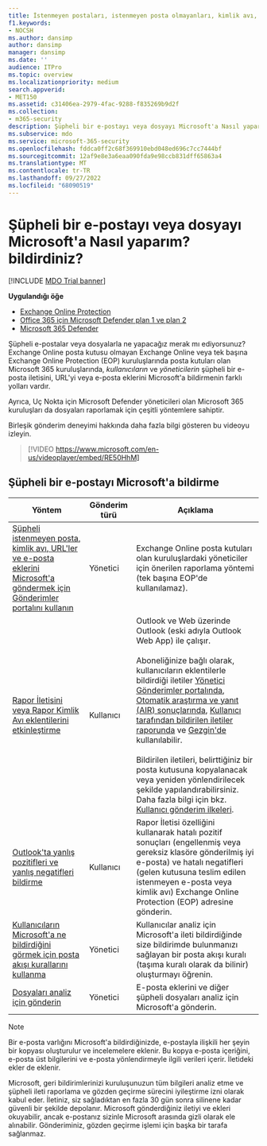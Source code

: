 ```yaml
---
title: İstenmeyen postaları, istenmeyen posta olmayanları, kimlik avı, şüpheli e-postaları ve dosyaları Microsoft'a bildirin
f1.keywords:
- NOCSH
ms.author: dansimp
author: dansimp
manager: dansimp
ms.date: ''
audience: ITPro
ms.topic: overview
ms.localizationpriority: medium
search.appverid:
- MET150
ms.assetid: c31406ea-2979-4fac-9288-f835269b9d2f
ms.collection:
- m365-security
description: Şüpheli bir e-postayı veya dosyayı Microsoft'a Nasıl yaparım? bildirdiniz? İletileri, URL'leri, e-posta eklerini ve dosyaları analiz için Microsoft'a bildirin. İstenmeyen posta ve kimlik avı e-postalarını bildirmeyi öğrenin.
ms.subservice: mdo
ms.service: microsoft-365-security
ms.openlocfilehash: fddca0ff2c68f369910ebd048ed696c7cc7444bf
ms.sourcegitcommit: 12af9e8e3a6eaa090fda9e98ccb831dff65863a4
ms.translationtype: MT
ms.contentlocale: tr-TR
ms.lasthandoff: 09/27/2022
ms.locfileid: "68090519"
---
```

# <a name="how-do-i-report-a-suspicious-email-or-file-to-microsoft"></a>Şüpheli bir e-postayı veya dosyayı Microsoft'a Nasıl yaparım? bildirdiniz?

[!INCLUDE [MDO Trial banner](../includes/mdo-trial-banner.md)]

**Uygulandığı öğe**
- [Exchange Online Protection](exchange-online-protection-overview.md)
- [Office 365 için Microsoft Defender plan 1 ve plan 2](defender-for-office-365.md)
- [Microsoft 365 Defender](../defender/microsoft-365-defender.md)

Şüpheli e-postalar veya dosyalarla ne yapacağız merak mı ediyorsunuz? Exchange Online posta kutusu olmayan Exchange Online veya tek başına Exchange Online Protection (EOP) kuruluşlarında posta kutuları olan Microsoft 365 kuruluşlarında, *kullanıcıların* ve *yöneticilerin* şüpheli bir e-posta iletisini, URL'yi veya e-posta eklerini Microsoft'a bildirmenin farklı yolları vardır.

Ayrıca, Uç Nokta için Microsoft Defender yöneticileri olan Microsoft 365 kuruluşları da dosyaları raporlamak için çeşitli yöntemlere sahiptir.

Birleşik gönderim deneyimi hakkında daha fazla bilgi gösteren bu videoyu izleyin.
> [!VIDEO https://www.microsoft.com/en-us/videoplayer/embed/RE50HhM]

## <a name="report-a-suspicious-email-to-microsoft"></a>Şüpheli bir e-postayı Microsoft'a bildirme

|Yöntem|Gönderim türü|Açıklama|
|---|---|---|
|[Şüpheli istenmeyen posta, kimlik avı, URL'ler ve e-posta eklerini Microsoft'a göndermek için Gönderimler portalını kullanın](admin-submission.md)|Yönetici|Exchange Online posta kutuları olan kuruluşlardaki yöneticiler için önerilen raporlama yöntemi (tek başına EOP'de kullanılamaz).|
|[Rapor İletisini veya Rapor Kimlik Avı eklentilerini etkinleştirme](enable-the-report-message-add-in.md)|Kullanıcı|Outlook ve Web üzerinde Outlook (eski adıyla Outlook Web App) ile çalışır. <br/><br/> Aboneliğinize bağlı olarak, kullanıcıların eklentilerle bildirdiği iletiler [Yönetici Gönderimler portalında](admin-submission.md), [Otomatik araştırma ve yanıt (AIR) sonuçlarında](air-view-investigation-results.md), [Kullanıcı tarafından bildirilen iletiler raporunda](view-email-security-reports.md#user-reported-messages-report) ve [Gezgin'de](threat-explorer-views.md#email--submissions) kullanılabilir. <br/><br/> Bildirilen iletileri, belirttiğiniz bir posta kutusuna kopyalanacak veya yeniden yönlendirilecek şekilde yapılandırabilirsiniz. Daha fazla bilgi için bkz. [Kullanıcı gönderim ilkeleri](user-submission.md).
|[Outlook'ta yanlış pozitifleri ve yanlış negatifleri bildirme](report-false-positives-and-false-negatives.md)|Kullanıcı|Rapor İletisi özelliğini kullanarak hatalı pozitif sonuçları (engellenmiş veya gereksiz klasöre gönderilmiş iyi e-posta) ve hatalı negatifleri (gelen kutusuna teslim edilen istenmeyen e-posta veya kimlik avı) Exchange Online Protection (EOP) adresine gönderin.|
|[Kullanıcıların Microsoft'a ne bildirdiğini görmek için posta akışı kurallarını kullanma](/exchange/security-and-compliance/mail-flow-rules/use-rules-to-see-what-users-are-reporting-to-microsoft)|Yönetici|Kullanıcılar analiz için Microsoft'a ileti bildirdiğinde size bildirimde bulunmanızı sağlayan bir posta akışı kuralı (taşıma kuralı olarak da bilinir) oluşturmayı öğrenin.|
|[Dosyaları analiz için gönderin](../intelligence/submission-guide.md)|Yönetici|E-posta eklerini ve diğer şüpheli dosyaları analiz için Microsoft'a gönderin.|

> [!NOTE]
> Bir e-posta varlığını Microsoft'a bildirdiğinizde, e-postayla ilişkili her şeyin bir kopyası oluşturulur ve incelemelere eklenir. Bu kopya e-posta içeriğini, e-posta üst bilgilerini ve e-posta yönlendirmeyle ilgili verileri içerir. İletideki ekler de eklenir.
>
> Microsoft, geri bildirimlerinizi kuruluşunuzun tüm bilgileri analiz etme ve şüpheli ileti raporlama ve gözden geçirme sürecini iyileştirme izni olarak kabul eder. İletiniz, siz sağladıktan en fazla 30 gün sonra silinene kadar güvenli bir şekilde depolanır. Microsoft gönderdiğiniz iletiyi ve ekleri okuyabilir, ancak e-postanız sizinle Microsoft arasında gizli olarak ele alınabilir. Gönderiminiz, gözden geçirme işlemi için başka bir tarafa sağlanmaz.
